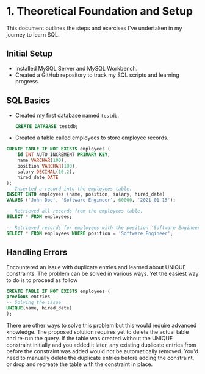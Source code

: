 # 1. Theoretical Foundation and Setup

This document outlines the steps and exercises I've undertaken in my journey to learn SQL.

## Initial Setup

- Installed MySQL Server and MySQL Workbench.
- Created a GitHub repository to track my SQL scripts and learning progress.

## SQL Basics

- Created my first database named `testdb`.
  
  ```sql
  CREATE DATABASE testdb;
  ```
- Created a table called employees to store employee records.

```sql
CREATE TABLE IF NOT EXISTS employees (
    id INT AUTO_INCREMENT PRIMARY KEY, 
    name VARCHAR(100),
    position VARCHAR(100),
    salary DECIMAL(10,2),
    hired_date DATE
);
-- Inserted a record into the employees table.
INSERT INTO employees (name, position, salary, hired_date)
VALUES ('John Doe', 'Software Engineer', 60000, '2021-01-15');

-- Retrieved all records from the employees table.
SELECT * FROM employees;

-- Retrieved records for employees with the position 'Software Engineer'.
SELECT * FROM employees WHERE position = 'Software Engineer';

```
## Handling Errors
Encountered an issue with duplicate entries and learned about UNIQUE constraints.
The problem can be solved in various ways. Yet the easiest way to do is to proceed as follow

```sql
CREATE TABLE IF NOT EXISTS employees (
previous entries
-- Solving the issue
UNIQUE(name, hired_date)
);
```
There are other ways to solve this problem but this would require advanced knowledge. The proposed solution requires yet to delete the actual table and re-run the query. If the table was created without the UNIQUE constraint initially and you added it later, any existing duplicate entries from before the constraint was added would not be automatically removed. You'd need to manually delete the duplicate entries before adding the constraint, or drop and recreate the table with the constraint in place.


